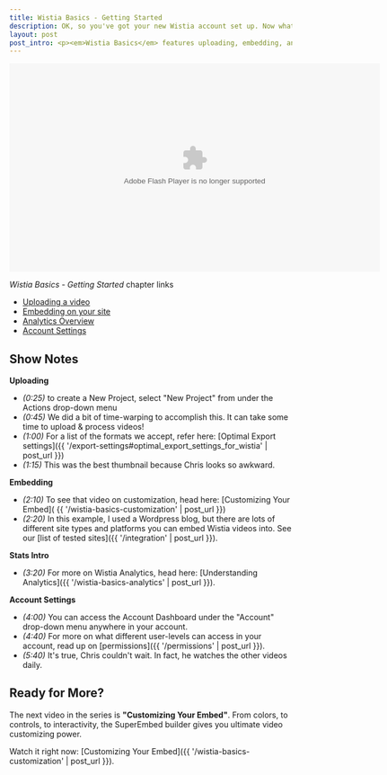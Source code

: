 ```yaml
---
title: Wistia Basics - Getting Started
description: OK, so you've got your new Wistia account set up. Now what? Watch this quick video to get a solid foundation set up!
layout: post
post_intro: <p><em>Wistia Basics</em> features uploading, embedding, analytics, and account settings with Wistia.</p>
---
```


<div id="the_video" class="video_embed">
<div id="wistia_8a5e87899d" class="wistia_embed" style="width:660px;height:371px;" data-video-width="660" data-video-height="371"><object id="wistia_8a5e87899d_seo" classid="clsid:D27CDB6E-AE6D-11cf-96B8-444553540000" style="display:block;height:371px;position:relative;width:660px;"><param name="movie" value="http://embed.wistia.com/flash/embed_player_v2.0.swf?2013-01-16"><param name="allowfullscreen" value="true"><param name="allowscriptaccess" value="always"><param name="bgcolor" value="#000000"><param name="wmode" value="opaque"><param name="flashvars" value="customColor=4991C4&amp;hdUrl%5Bext%5D=flv&amp;hdUrl%5Bheight%5D=720&amp;hdUrl%5Btype%5D=hdflv&amp;hdUrl%5Burl%5D=http%3A%2F%2Fembed.wistia.com%2Fdeliveries%2F069f7c6a0b3c0795545842e44cf2db3e5e6ae434.bin&amp;hdUrl%5Bwidth%5D=1280&amp;mediaDuration=352.0&amp;stillUrl=http%3A%2F%2Fembed.wistia.com%2Fdeliveries%2Feb487cf9f940e322e1c06b5206a295f39d512abe.jpg%3Fimage_crop_resized%3D660x371&amp;unbufferedSeek=true&amp;videoUrl=http%3A%2F%2Fembed.wistia.com%2Fdeliveries%2F2a99521d828ccab526c4f9940379ad6c250206ed.bin"><embed src="http://embed.wistia.com/flash/embed_player_v2.0.swf?2013-01-16" allowfullscreen="true" allowscriptaccess="always" bgcolor="#000000" flashvars="customColor=4991C4&amp;hdUrl%5Bext%5D=flv&amp;hdUrl%5Bheight%5D=720&amp;hdUrl%5Btype%5D=hdflv&amp;hdUrl%5Burl%5D=http%3A%2F%2Fembed.wistia.com%2Fdeliveries%2F069f7c6a0b3c0795545842e44cf2db3e5e6ae434.bin&amp;hdUrl%5Bwidth%5D=1280&amp;mediaDuration=352.0&amp;stillUrl=http%3A%2F%2Fembed.wistia.com%2Fdeliveries%2Feb487cf9f940e322e1c06b5206a295f39d512abe.jpg%3Fimage_crop_resized%3D660x371&amp;unbufferedSeek=true&amp;videoUrl=http%3A%2F%2Fembed.wistia.com%2Fdeliveries%2F2a99521d828ccab526c4f9940379ad6c250206ed.bin" name="wistia_8a5e87899d_html" style="display:block;height:100%;position:relative;width:100%;" type="application/x-shockwave-flash" wmode="opaque"></object></div>
<script charset="ISO-8859-1" src="http://fast.wistia.com/static/concat/E-v1.js"></script>
<script src="http://fast.wistia.com/labs/twitter-follows/wistia-follows.js"></script>
<script>
wistiaEmbed = Wistia.embed("8a5e87899d", {
  version: "v1",
  videoWidth: 660,
  videoHeight: 371,
  playerColor: "4991C4",
  plugin: {
    wistiafollows: {
      postRoll: {
        screenName: "wistia",
        showScreenName: true
      },
      people: [
        {
          screenName: "csavage",
          start: 3,
          end: 8
        },
        {
          screenName: "jeffvincent",
          start: 9,
          end: 13
        }
      ],
      recap: [
        {
          screenName: "csavage"
        },
        {
          screenName: "jeffvincent"
        }
      ],
      src: "http://fast.wistia.com/labs/twitter-follows/wistia-follows.js"
    }
  }
});
</script>
<script charset="ISO-8859-1" src="http://fast.wistia.com/embed/medias/8a5e87899d/metadata.js"></script>
</div>

<div class="randor_links" style="margin: 0 auto;">
  <p><em>Wistia Basics - Getting Started</em> chapter links</p>
  <ul>
    <li><a class="chap_link" id="first_chap" href="#" onclick="wistiaEmbed.time(0).play(); return false;">Uploading a video</a></li>
    <li><a class="chap_link" id="second_chap" href="#" onclick="wistiaEmbed.time(96).play(); return false;">Embedding on your site</a></li>
    <li><a class="chap_link" id="third_chap" href="#" onclick="wistiaEmbed.time(159).play(); return false;">Analytics Overview</a></li>
    <li><a class="chap_link" id="fourth_chap" href="#" onclick="wistiaEmbed.time(219).play(); return false;">Account Settings</a>
  </ul>
</div>
<div class="clear"></div>





## Show Notes

**Uploading**

* *(0:25)* to create a New Project, select "New Project" from under the Actions drop-down menu
* *(0:45)* We did a bit of time-warping to accomplish this.  It can take some time to upload & process videos!
* *(1:00)* For a list of the formats we accept, refer here: [Optimal Export settings]({{ '/export-settings#optimal_export_settings_for_wistia' | post_url }})
* *(1:15)* This was the best thumbnail because Chris looks so awkward.

**Embedding**

* *(2:10)* To see that video on customization, head here: [Customizing Your Embed]( {{ '/wistia-basics-customization' | post_url }})
* *(2:20)* In this example, I used a Wordpress blog, but there are lots of different site types and platforms you can embed Wistia videos into.  See our [list of tested sites]({{ '/integration' | post_url }}).

**Stats Intro**

* *(3:20)* For more on Wistia Analytics, head here: [Understanding Analytics]({{ '/wistia-basics-analytics' | post_url }}).

**Account Settings**

* *(4:00)* You can access the Account Dashboard under the "Account" drop-down menu anywhere in your account.
* *(4:40)* For more on what different user-levels can access in your account, read up on [permissions]({{ '/permissions' | post_url }}).
* *(5:40)* It's true, Chris couldn't wait.  In fact, he watches the other videos daily.

## Ready for More?

The next video in the series is **"Customizing Your Embed"**.  From colors, to controls, to interactivity, the SuperEmbed builder gives you ultimate video customizing power.

Watch it right now: [Customizing Your Embed]({{ '/wistia-basics-customization' | post_url }}).

<script>
  var url = window.location.href.toString();
  var playInterval;
  if (url.indexOf('hf') != -1 || url.indexOf('email') != -1 || url.indexOf('hm') != -1)
  {
      playInterval = setInterval(autoPlay, 100);
  }
  function autoPlay()
  {
      try{
      wistiaEmbed.play();
      clearInterval(playInterval);
      } catch (e) {}
  }
</script>
